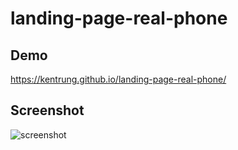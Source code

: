 # landing-page-real-phone

## Demo
https://kentrung.github.io/landing-page-real-phone/

## Screenshot
![screenshot](https://github.com/kentrung/landing-page-real-phone/assets/15643762/360d60cc-57aa-4b05-8395-b94b0c6144ee)
